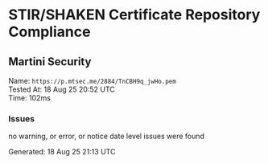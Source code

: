 # STIR/SHAKEN Certificate Repository Compliance

## Martini Security

Name: `https://p.mtsec.me/2884/TnCBH9q_jwHo.pem`\
Tested At: 18 Aug 25 20:52 UTC\
Time: 102ms

### Issues

no warning, or error, or notice date level issues were found

Generated: 18 Aug 25 21:13 UTC